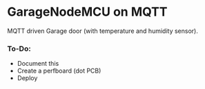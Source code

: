 #  GarageNodeMCU on MQTT
MQTT driven Garage door (with temperature and humidity sensor).
 

### To-Do: 
- Document this
- Create a perfboard (dot PCB)
- Deploy

